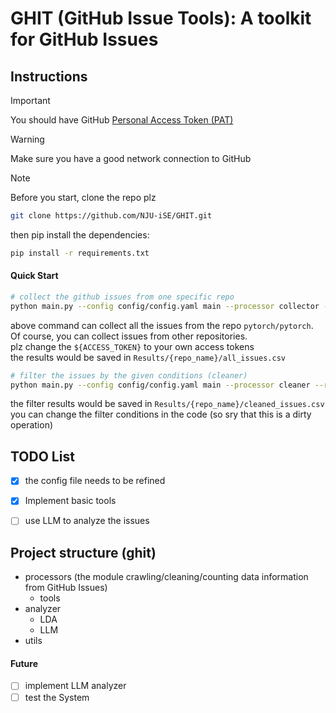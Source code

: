 # GHIT (GitHub Issue Tools): A toolkit for GitHub Issues

## Instructions
> [!IMPORTANT]
> 
> You should have GitHub [Personal Access Token (PAT)](https://docs.github.com/en/authentication/keeping-your-account-and-data-secure/managing-your-personal-access-tokens)  

> [!WARNING]
> Make sure you have a good network connection to GitHub

> [!Note] 
> Before you start, clone the repo plz
> ```bash
> git clone https://github.com/NJU-iSE/GHIT.git
> ```
> then pip install the dependencies:
> ```bash
> pip install -r requirements.txt
>```
#### Quick Start
```bash
# collect the github issues from one specific repo
python main.py --config config/config.yaml main --processor collector --access_tokens ${ACCESS_TOKEN} --repo_name pytorch/pytorch
```
above command can collect all the issues from the repo `pytorch/pytorch`.  
Of course, you can collect issues from other repositories.  
plz change the `${ACCESS_TOKEN}` to your own access tokens  
the results would be saved in `Results/{repo_name}/all_issues.csv`  
```bash
# filter the issues by the given conditions (cleaner)
python main.py --config config/config.yaml main --processor cleaner --repo_name pytorch/pytorch
```
the filter results would be saved in `Results/{repo_name}/cleaned_issues.csv`  
you can change the filter conditions in the code (so sry that this is a dirty operation)

## TODO List
- [x] the config file needs to be refined
- [x] Implement basic tools
- [ ] use LLM to analyze the issues


## Project structure (ghit)
* processors (the module crawling/cleaning/counting data information from GitHub Issues)
  * tools
* analyzer
  * LDA
  * LLM
* utils


#### Future
- [ ] implement LLM analyzer
- [ ] test the System